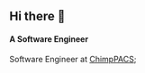 ## Hi there 👋

#### A Software Engineer

Software Engineer at [ChimpPACS](https://www.chimppacs.com);<br>

<!--
- ⚙️ I use daily: `.py`, `.js`, `.html`, `.css`, `.cs`, `nvim`, `ubuntu`
- 🌍 I'm mostly active within the **Community**
- 🎨 Designer + Developer — I’ve contributed to projects like 
- 💡 Passionate about 

📬 Want to collaborate or connect?
Find me on [LinkedIn](https://www.linkedin.com/in/USERNAME)
-->
